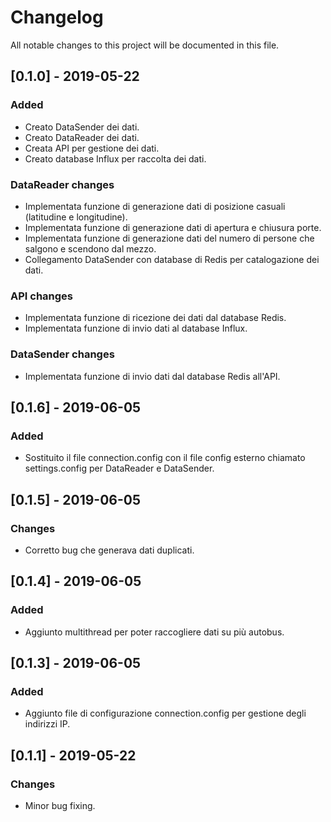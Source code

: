 # Changelog
All notable changes to this project will be documented in this file.


## [0.1.0] - 2019-05-22
### Added
- Creato DataSender dei dati.
- Creato DataReader dei dati.
- Creata API per gestione dei dati.
- Creato database Influx per raccolta dei dati.

### DataReader changes
- Implementata funzione di generazione dati di posizione casuali (latitudine e longitudine).
- Implementata funzione di generazione dati di apertura e chiusura porte.
- Implementata funzione di generazione dati del numero di persone che salgono e scendono dal mezzo.
- Collegamento DataSender con database di Redis per catalogazione dei dati.

### API changes
- Implementata funzione di ricezione dei dati dal database Redis.
- Implementata funzione di invio dati al database Influx.

### DataSender changes
- Implementata funzione di invio dati dal database Redis all'API.


## [0.1.6] - 2019-06-05
### Added
- Sostituito il file connection.config con il file config esterno chiamato settings.config per DataReader e DataSender.

## [0.1.5] - 2019-06-05
### Changes
- Corretto bug che generava dati duplicati.

## [0.1.4] - 2019-06-05
### Added
- Aggiunto multithread per poter raccogliere dati su più autobus.

## [0.1.3] - 2019-06-05
### Added
- Aggiunto file di configurazione connection.config per gestione degli indirizzi IP.

## [0.1.1] - 2019-05-22
### Changes
- Minor bug fixing.


[Latest version]: https://github.com/Francesco-Rignanese/Nextpath.git





















